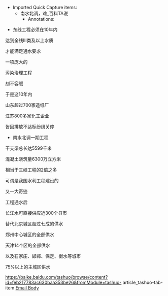 - Imported Quick Capture items:
    - 南水北调，难_百科TA说
        - Annotations:

* 东线工程必须在10年内

达到全线III类及以上水质

才能满足通水要求

一项庞大的

污染治理工程

刻不容缓

于是这10年内

山东超过700家造纸厂

江苏800多家化工企业

皆因排放不达标纷纷关停

* 南水北调一期工程

干支渠总长达5599千米

混凝土浇筑量6300万立方米

相当于三峡工程的2倍之多

可谓是我国水利工程建设的

又一大奇迹

工程通水后

长江水可直接供应近300个县市

替代北京城区超过七成的供水

郑州中心城区的全部供水

天津14个区的全部供水

以及石家庄、邯郸、保定、衡水等城市

75%以上的主城区供水



https://baike.baidu.com/tashuo/browse/content?id=feb217783ac630baa353be26&fromModule=tashuo-
article_tashuo-tab-item [Email Body](https://files.todoist.com/Cf2ryvObjCYgSC-vU5kgOd9mrMg5ldcBsoF7dBKSG55AysK2W10U9nTWByA84ciM/by/21878347/as/file.html)

